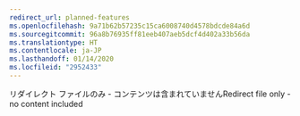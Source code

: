 ```yaml
---
redirect_url: planned-features
ms.openlocfilehash: 9a71b62b57235c15ca6008740d4578bdcde84a6d
ms.sourcegitcommit: 96a8b76935ff81eeb407aeb5dcf4d402a33b56da
ms.translationtype: HT
ms.contentlocale: ja-JP
ms.lasthandoff: 01/14/2020
ms.locfileid: "2952433"
---
```

<span data-ttu-id="8037e-101">リダイレクト ファイルのみ - コンテンツは含まれていません</span><span class="sxs-lookup"><span data-stu-id="8037e-101">Redirect file only - no content included</span></span>